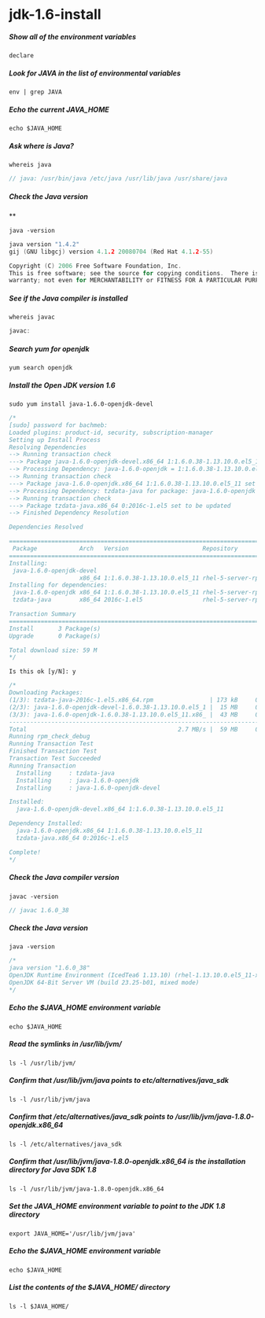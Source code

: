 # jdk-1.6-install

##### Show all of the environment variables
```
declare
```

##### Look for JAVA in the list of environmental variables
```
env | grep JAVA
```

##### Echo the current JAVA_HOME
```
echo $JAVA_HOME
```

##### Ask where is Java?
```
whereis java
```
```c
// java: /usr/bin/java /etc/java /usr/lib/java /usr/share/java
```
##### Check the Java version
**  
```
java -version
```
```c
java version "1.4.2"
gij (GNU libgcj) version 4.1.2 20080704 (Red Hat 4.1.2-55)

Copyright (C) 2006 Free Software Foundation, Inc.
This is free software; see the source for copying conditions.  There is NO
warranty; not even for MERCHANTABILITY or FITNESS FOR A PARTICULAR PURPOSE.
```
##### See if the Java compiler is installed
```
whereis javac
```
```c
javac:
```
##### Search yum for openjdk
```
yum search openjdk
```

##### Install the Open JDK version 1.6
```
sudo yum install java-1.6.0-openjdk-devel
```
```c
/*
[sudo] password for bachmeb:
Loaded plugins: product-id, security, subscription-manager
Setting up Install Process
Resolving Dependencies
--> Running transaction check
---> Package java-1.6.0-openjdk-devel.x86_64 1:1.6.0.38-1.13.10.0.el5_11 set to be updated
--> Processing Dependency: java-1.6.0-openjdk = 1:1.6.0.38-1.13.10.0.el5_11 for package: java-1.6.0-openjdk-devel
--> Running transaction check
---> Package java-1.6.0-openjdk.x86_64 1:1.6.0.38-1.13.10.0.el5_11 set to be updated
--> Processing Dependency: tzdata-java for package: java-1.6.0-openjdk
--> Running transaction check
---> Package tzdata-java.x86_64 0:2016c-1.el5 set to be updated
--> Finished Dependency Resolution

Dependencies Resolved

================================================================================
 Package            Arch   Version                     Repository          Size
================================================================================
Installing:
 java-1.6.0-openjdk-devel
                    x86_64 1:1.6.0.38-1.13.10.0.el5_11 rhel-5-server-rpms  15 M
Installing for dependencies:
 java-1.6.0-openjdk x86_64 1:1.6.0.38-1.13.10.0.el5_11 rhel-5-server-rpms  43 M
 tzdata-java        x86_64 2016c-1.el5                 rhel-5-server-rpms 173 k

Transaction Summary
================================================================================
Install       3 Package(s)
Upgrade       0 Package(s)

Total download size: 59 M
*/
```
```
Is this ok [y/N]: y
```
```c
/*
Downloading Packages:
(1/3): tzdata-java-2016c-1.el5.x86_64.rpm                | 173 kB     00:00
(2/3): java-1.6.0-openjdk-devel-1.6.0.38-1.13.10.0.el5_1 |  15 MB     00:05
(3/3): java-1.6.0-openjdk-1.6.0.38-1.13.10.0.el5_11.x86_ |  43 MB     00:14
--------------------------------------------------------------------------------
Total                                           2.7 MB/s |  59 MB     00:21
Running rpm_check_debug
Running Transaction Test
Finished Transaction Test
Transaction Test Succeeded
Running Transaction
  Installing     : tzdata-java                                              1/3
  Installing     : java-1.6.0-openjdk                                       2/3
  Installing     : java-1.6.0-openjdk-devel                                 3/3

Installed:
  java-1.6.0-openjdk-devel.x86_64 1:1.6.0.38-1.13.10.0.el5_11

Dependency Installed:
  java-1.6.0-openjdk.x86_64 1:1.6.0.38-1.13.10.0.el5_11
  tzdata-java.x86_64 0:2016c-1.el5

Complete!
*/
```

##### Check the Java compiler version
```
javac -version
```
```c
// javac 1.6.0_38
```

##### Check the Java version
```
java -version
```
```c
/*
java version "1.6.0_38"
OpenJDK Runtime Environment (IcedTea6 1.13.10) (rhel-1.13.10.0.el5_11-x86_64)
OpenJDK 64-Bit Server VM (build 23.25-b01, mixed mode)
*/
```

##### Echo the $JAVA_HOME environment variable
```
echo $JAVA_HOME
```

##### Read the symlinks in /usr/lib/jvm/
```
ls -l /usr/lib/jvm/
```

##### Confirm that /usr/lib/jvm/java points to etc/alternatives/java_sdk
```
ls -l /usr/lib/jvm/java
```

##### Confirm that /etc/alternatives/java_sdk points to /usr/lib/jvm/java-1.8.0-openjdk.x86_64
```
ls -l /etc/alternatives/java_sdk
```

##### Confirm that /usr/lib/jvm/java-1.8.0-openjdk.x86_64 is the installation directory for Java SDK 1.8
```
ls -l /usr/lib/jvm/java-1.8.0-openjdk.x86_64
```

##### Set the JAVA_HOME environment variable to point to the JDK 1.8 directory
```
export JAVA_HOME='/usr/lib/jvm/java'
```

##### Echo the $JAVA_HOME environment variable
```
echo $JAVA_HOME
```

##### List the contents of the $JAVA_HOME/ directory
```
ls -l $JAVA_HOME/
```
